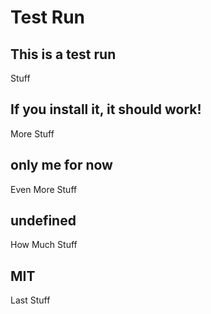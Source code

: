# Test Run
  ## This is a test run
  Stuff
  ## If you install it, it should work!
  More Stuff
  ## only me for now
  Even More Stuff
  ## undefined
  How Much Stuff
  ## MIT
  Last Stuff
